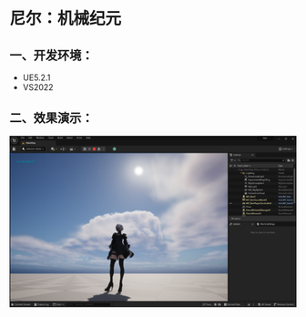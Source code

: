 # 尼尔：机械纪元



## 一、开发环境：
- UE5.2.1
- VS2022

## 二、效果演示：

<img src="docs/Snipaste_2025-02-27_13-49-51.png" alt="本地路径" style="zoom:50%;" />
